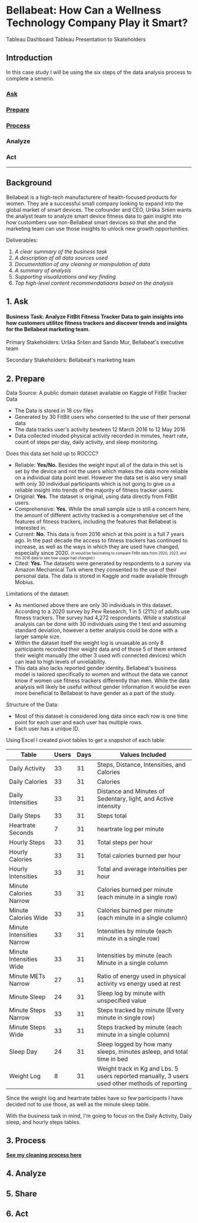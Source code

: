 # Bellabeat: How Can a Wellness Technology Company Play it Smart?

Tableau Dashboard
Tableau Presentation to Skateholders

## Introduction

In this case study I will be using the six steps of the data analysis process to complete a senerio. 

### [Ask](#ask)
### [Prepare](#prepare)
### [Process](#process)
### Analyze
### Act   

___

## Background

Bellabeat is a high-tech manufacturere of health-focused products for women. They are a successful small company looking to expand into the global market of smart devices. The cofounder and CEO, Urška Sršen wants the analyst team to analyze smart device fitness data to gain insight into how custombers use non-Bellabeat smart devices so that she and the marketing team can use those insights to unlock new growth opportunities. 

Deliverables:
1. *A clear summary of the business task*
2. *A description of all data sources used*
3. *Documentation of any cleaning or manipulation of data*
4. *A summary of analysis*
5. *Supporting visualizations and key finding*
6. *Top high-level content recommendatiaons based on the analysis*

## 1.  Ask

#### **Business Task: Analyze FitBit Fitness Tracker Data to gain insights into how customers utilitze fitness trackers and discover trends and insights for the Bellabeat marketing team.**

Primary Stakeholders: Urška Sršen and Sando Mur, Bellabeat's executive team

Secondary Stakeholders: Bellabeat's marketing team

## 2.  Prepare

Data Source: A public domain dataset available on Kaggle of FitBit Tracker Data
  - The Data is stored in 18 csv files
  - Generated by 30 FitBit users who consented to the use of their personal data
  - The data tracks user's activity bewteen 12 March 2016 to 12 May 2016
  - Data collected inluded physical activity recorded in minutes, heart rate, count of steps per day, daily activity, and sleep monitoring.
  
Does this data set hold up to ROCCC?
  - Reliable: **Yes/No.** Besides the weight input all of the data in this set is set by the device and not the users which makes the data more reliable on a individual data point level. However the data set is also very small with only 30 individual participants which is not going to give us a reliable insight into trends of the majority of fitness tracker users. 
  - Original: **Yes.** The dataset is original, using data directly from FitBit users. 
  - Comprehensive: **Yes.** While the small sample size is still a concern here, the amount of different activity tracked is a comprehensive set of the features of fitness trackers, including the features that Bellabeat is interested in. 
  - Current: **No.** This data is from 2016 which at this point is a full 7 years ago. In the past decade the access to fitness trackers has continued to increase, as well as the ways in which they are used have changed, especially since 2020. <sub><sup>(It would be fascinating to compare FitBit data from 2020, 2023, and this 2016 data to see how usage had changed.)</sup></sub>
  - Cited: **Yes.** The datasets were generated by respondents to a survey via Amazon Mechanical Turk where they consented to the use of their personal data. The data is stored in Kaggle and made available through Mobius.

Limitations of the dataset:
 - As mentioned above there are only 30 individuals in this dataset. According to a 2020 survey by Pew Research, 1 in 5 (21%) of adults use fitness trackers. The survey had 4,272 respondants. While a statistical analysis can be done with 30 individuals using the t test and assuming standard deviation, however a better analysis could be done with a larger sample size. 
- Within the dataset itself the weight log is unuasable as only 8 participants recorded their weight data and of those 5 of them entered their weight manually (the other 3 used wifi connected devices) which can lead to high levels of unreliability. 
- This data also lacks reported gender identity. Bellabeat's business model is tailored specifically to women and without the data we cannot know if women use fitness trackers differently than men. While the data analysis will likely be useful without gender information it would be even more beneficial to Bellabeat to have gender as a part of the study. 

Structure of the Data:
  - Most of this dataset is considered long data since each row is one time point for each user and each user has multiple rows.
  - Each user has a unique ID.

Using Excel I created pivot tables to get a snapshot of each table:

| Table | Users | Days | Values Included |
|-------|-------|------|-----------------|
| Daily Activity | 33 | 31 | Steps, Distance, Intensities, and Calories |
| Daily Calories | 33 | 31 | Calories |
| Daily Intensities | 33 | 31 | Distance and Minutes of Sedentary, light, and Active intensity |
| Daily Steps | 33 | 31 | Steps total |
| Heartrate Seconds | 7 | 31 | heartrate log per minute |
| Hourly Steps | 33 | 31 | Total steps per hour |
| Hourly Calories | 33 | 31 | Total calories burned per hour |
| Hourly Intensities | 33 | 31 | Total and average intensities per hour | 
| Minute Calories Narrow | 33 | 31 | Calories burned per minute (each minute in a single row) |
| Minute Calories Wide | 33 | 31 | Calories burned per minute (each minute in a single column) |
| Minute Intensities Narrow | 33| 31 | Intensities by minute (each minute in a single row) |
| Minute Intensities Wide | 33 | 31 | Intensities by minute (each Minute in a single column |
| Minute METs Narrow | 27 | 31 | Ratio of energy used in physical activity vs energy used at rest |
| Minute Sleep | 24 | 31 | Sleep log by minute with unspecified value |
| Minute Steps Narrow | 33 | 31 | Steps tracked by minute (Every minute in single row) |
| Minute Steps Wide | 33 | 31 | Steps tracked by minute (each minute in a single column) |
| Sleep Day | 24 | 31 | Sleep logged by how many sleeps, minutes asleep, and total time in bed |
| Weight Log| 8 | 31 | Weight track in Kg and Lbs. 5 users reported manually, 3 users used other methods of reporting |

Since the weight log and heartrate tables have so few participants I have decided not to use those, as well as the minute sleep table. 

With the business task in mind, I'm going to focus on the Daily Activity, Daily sleep, and hourly steps tables. 

## 3.  Process

**[See my cleaning process here](https://github.com/NatalieToler/Bellabeat-Data-Analysis/blob/e0928e17061f1c595eb050c0bf3fa02501cbb62a/data-cleaning.ipynb)**

## 4.  Analyze

## 5.  Share

## 6.  Act
